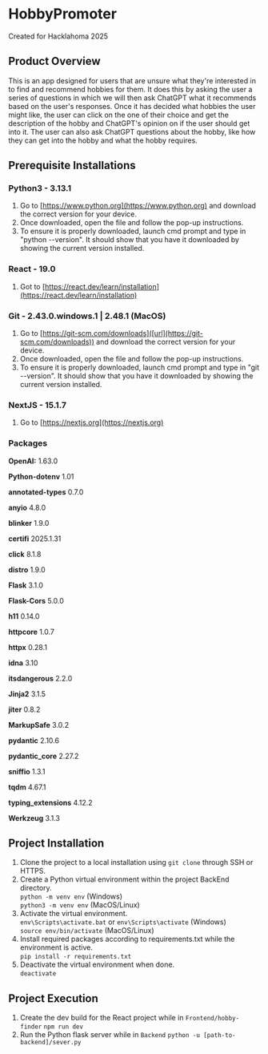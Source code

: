 # HobbyPromoter

Created for Hacklahoma 2025

## Product Overview
This is an app designed for users that are unsure what they're interested in to find and recommend hobbies for them. It does this by 
asking the user a series of questions in which we will then ask ChatGPT what it recommends based on the user's responses. Once it has 
decided what hobbies the user might like, the user can click on the one of their choice and get the description of the hobby and 
ChatGPT's opinion on if the user should get into it. The user can also ask ChatGPT questions about the hobby, like how they can get into 
the hobby and what the hobby requires. 

## Prerequisite Installations
### Python3 - 3.13.1
1. Go to [https://www.python.org](https://www.python.org) and download the correct version for your device.
2. Once downloaded, open the file and follow the pop-up instructions.
3. To ensure it is properly downloaded, launch cmd prompt and type in "python --version". It should show that you have it downloaded by showing the current version installed.

### React - 19.0
1. Got to [https://react.dev/learn/installation](https://react.dev/learn/installation)

### Git - 2.43.0.windows.1 | 2.48.1 (MacOS)
1. Go to [https://git-scm.com/downloads]([url](https://git-scm.com/downloads)) and download the correct version for your device.
2. Once downloaded, open the file and follow the pop-up instructions.
3. To ensure it is properly downloaded, launch cmd prompt and type in "git --version". It should show that you have it downloaded by showing the current version installed.

### NextJS - 15.1.7
1. Go to [https://nextjs.org](https://nextjs.org)

### Packages
**OpenAI:** 1.63.0

**Python-dotenv** 1.01

**annotated-types** 0.7.0

**anyio** 4.8.0

**blinker** 1.9.0

**certifi** 2025.1.31

**click** 8.1.8

**distro** 1.9.0

**Flask** 3.1.0

**Flask-Cors** 5.0.0

**h11** 0.14.0

**httpcore** 1.0.7

**httpx** 0.28.1

**idna** 3.10

**itsdangerous** 2.2.0

**Jinja2** 3.1.5

**jiter** 0.8.2

**MarkupSafe** 3.0.2

**pydantic** 2.10.6

**pydantic_core** 2.27.2

**sniffio** 1.3.1

**tqdm** 4.67.1

**typing_extensions** 4.12.2

**Werkzeug** 3.1.3

## Project Installation
1. Clone the project to a local installation using ``git clone`` through SSH or HTTPS.
2. Create a Python virtual environment within the project BackEnd directory. \
    ``python -m venv env`` (Windows) \
    ``python3 -m venv env`` (MacOS/Linux)
3. Activate the virtual environment. \
    ``env\Scripts\activate.bat`` or ``env\Scripts\activate`` (Windows) \
    ``source env/bin/activate`` (MacOS/Linux)
4. Install required packages according to requirements.txt while the environment is active. \
    ``pip install -r requirements.txt``
5. Deactivate the virtual environment when done. \
    ``deactivate``

## Project Execution
1. Create the dev build for the React project while in ``Frontend/hobby-finder``
   ``npm run dev``
2. Run the Python flask server while in ``Backend``
   ``python -u [path-to-backend]/sever.py``
